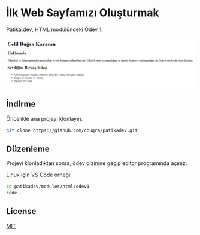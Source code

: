 # İlk Web Sayfamızı Oluşturmak

Patika.dev, HTML modülündeki [Ödev 1](https://app.patika.dev/moduller/html/odev1).

![index.html ekran görüntüsü](./img/index.png)

## İndirme

Öncelikle ana projeyi klonlayın.

```bash
git clone https://github.com/cbugra/patikadev.git
```

## Düzenleme

Projeyi klonladıktan sonra, ödev dizinine geçip editor programında açınız.

Linux için VS Code örneği:
```bash
cd patikadev/modules/html/odev1
code .
```

## License
[MIT](https://choosealicense.com/licenses/mit/)